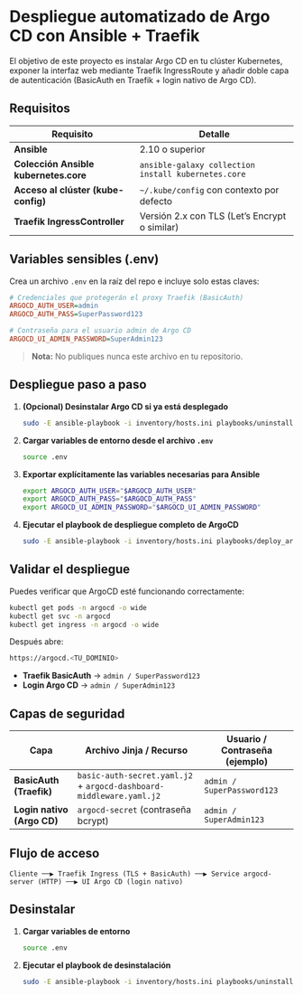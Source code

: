# Despliegue automatizado de Argo CD con Ansible + Traefik

El objetivo de este proyecto es instalar Argo CD en tu clúster Kubernetes, exponer la interfaz web mediante Traefik IngressRoute y añadir doble capa de autenticación (BasicAuth en Traefik + login nativo de Argo CD).

## Requisitos

| Requisito                          | Detalle                                      |
|------------------------------------|----------------------------------------------|
| **Ansible**                        | 2.10 o superior                              |
| **Colección Ansible kubernetes.core** | `ansible-galaxy collection install kubernetes.core` |
| **Acceso al clúster (kube-config)** | `~/.kube/config` con contexto por defecto    |
| **Traefik IngressController**       | Versión 2.x con TLS (Let’s Encrypt o similar)|

## Variables sensibles (.env)

Crea un archivo `.env` en la raíz del repo e incluye solo estas claves:

```ini
# Credenciales que protegerán el proxy Traefik (BasicAuth)
ARGOCD_AUTH_USER=admin
ARGOCD_AUTH_PASS=SuperPassword123

# Contraseña para el usuario admin de Argo CD
ARGOCD_UI_ADMIN_PASSWORD=SuperAdmin123
```
> **Nota:** No publiques nunca este archivo en tu repositorio.

## Despliegue paso a paso

1. **(Opcional) Desinstalar Argo CD si ya está desplegado**
   ```bash
   sudo -E ansible-playbook -i inventory/hosts.ini playbooks/uninstall_argocd.yml
   ```

2. **Cargar variables de entorno desde el archivo `.env`**
   ```bash
   source .env
   ```

3. **Exportar explícitamente las variables necesarias para Ansible**
   ```bash
   export ARGOCD_AUTH_USER="$ARGOCD_AUTH_USER"
   export ARGOCD_AUTH_PASS="$ARGOCD_AUTH_PASS"
   export ARGOCD_UI_ADMIN_PASSWORD="$ARGOCD_UI_ADMIN_PASSWORD"
   ```

4. **Ejecutar el playbook de despliegue completo de ArgoCD**
   ```bash
   sudo -E ansible-playbook -i inventory/hosts.ini playbooks/deploy_argocd_full.yml
   ```

## Validar el despliegue

Puedes verificar que ArgoCD esté funcionando correctamente:

```bash
kubectl get pods -n argocd -o wide
kubectl get svc -n argocd
kubectl get ingress -n argocd -o wide
```

Después abre:

```bash
https://argocd.<TU_DOMINIO>
```

- **Traefik BasicAuth** → `admin / SuperPassword123`
- **Login Argo CD** → `admin / SuperAdmin123`

## Capas de seguridad

| Capa                          | Archivo Jinja / Recurso                      | Usuario / Contraseña (ejemplo) |
|-------------------------------|-----------------------------------------------|--------------------------------|
| **BasicAuth (Traefik)**       | `basic-auth-secret.yaml.j2` + `argocd-dashboard-middleware.yaml.j2` | `admin / SuperPassword123`     |
| **Login nativo (Argo CD)**    | `argocd-secret` (contraseña bcrypt)           | `admin / SuperAdmin123`        |

## Flujo de acceso

```text
Cliente ──▶ Traefik Ingress (TLS + BasicAuth) ──▶ Service argocd-server (HTTP) ──▶ UI Argo CD (login nativo)
```

## Desinstalar

1. **Cargar variables de entorno**
   ```bash
   source .env
   ```

2. **Ejecutar el playbook de desinstalación**
   ```bash
   sudo -E ansible-playbook -i inventory/hosts.ini playbooks/uninstall_argocd.yml
   ```
